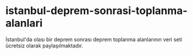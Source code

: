 # istanbul-deprem-sonrasi-toplanma-alanlari
 İstanbul'da olası bir deprem sonrası deprem toplanma alanlarının veri seti ücretsiz olarak paylaşılmaktadır.  
